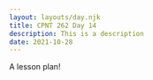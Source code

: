 ```yaml
---
layout: layouts/day.njk
title: CPNT 262 Day 14
description: This is a description
date: 2021-10-28
---
```


A lesson plan!